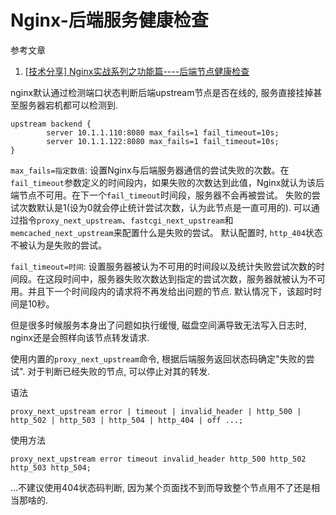 # Nginx-后端服务健康检查

参考文章

1. [[技术分享] Nginx实战系列之功能篇----后端节点健康检查](http://www.iyunv.com/thread-38535-1-1.html)

nginx默认通过检测端口状态判断后端upstream节点是否在线的, 服务直接挂掉甚至服务器宕机都可以检测到.

```
upstream backend {
        server 10.1.1.110:8080 max_fails=1 fail_timeout=10s;
        server 10.1.1.122:8080 max_fails=1 fail_timeout=10s;
}
```

`max_fails=指定数值`: 设置Nginx与后端服务器通信的尝试失败的次数。在`fail_timeout`参数定义的时间段内，如果失败的次数达到此值，Nginx就认为该后端节点不可用。在下一个`fail_timeout`时间段，服务器不会再被尝试。 失败的尝试次数默认是1(设为0就会停止统计尝试次数，认为此节点是一直可用的). 可以通过指令`proxy_next_upstream`、`fastcgi_next_upstream`和`memcached_next_upstream`来配置什么是失败的尝试。 默认配置时, `http_404`状态不被认为是失败的尝试。

`fail_timeout=时间`: 设置服务器被认为不可用的时间段以及统计失败尝试次数的时间段。在这段时间中，服务器失败次数达到指定的尝试次数，服务器就被认为不可用。并且下一个时间段内的请求将不再发给出问题的节点. 默认情况下，该超时时间是10秒。

但是很多时候服务本身出了问题如执行缓慢, 磁盘空间满导致无法写入日志时, nginx还是会照样向该节点转发请求.

使用内置的`proxy_next_upstream`命令, 根据后端服务返回状态码确定"失败的尝试". 对于判断已经失败的节点, 可以停止对其的转发.

语法

```
proxy_next_upstream error | timeout | invalid_header | http_500 | http_502 | http_503 | http_504 | http_404 | off ...;
```

使用方法

```
proxy_next_upstream error timeout invalid_header http_500 http_502 http_503 http_504;
```

...不建议使用404状态码判断, 因为某个页面找不到而导致整个节点用不了还是相当那啥的.